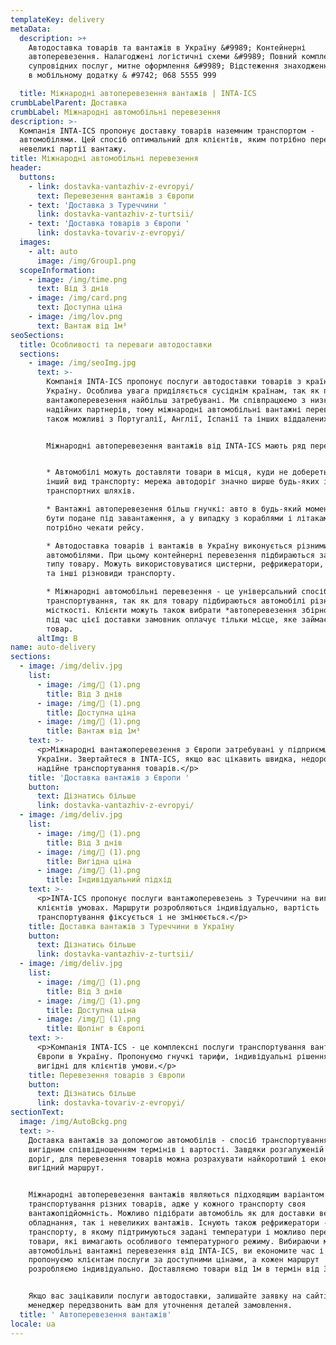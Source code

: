 ```yaml
---
templateKey: delivery
metaData:
  description: >+
    Автодоставка товарів та вантажів в Україну &#9989; Контейнерні
    автоперевезення. Налагоджені логістичні схеми &#9989; Повний комплекс
    супровідних послуг, митне оформлення &#9989; Відстеження знаходження вантажу
    в мобільному додатку & #9742; 068 5555 999

  title: Міжнародні автоперевезення вантажів | INTA-ICS
crumbLabelParent: Доставка
crumbLabel: Міжнародні автомобільні перевезення
description: >-
  Компанія INTA-ICS пропонує доставку товарів наземним транспортом -
  автомобілями. Цей спосіб оптимальний для клієнтів, яким потрібно перевезти
  невеликі партії вантажу.
title: Міжнародні автомобільні перевезення
header:
  buttons:
    - link: dostavka-vantazhiv-z-evropyi/
      text: Перевезення вантажів з Європи
    - text: 'Доставка з Туреччини '
      link: dostavka-vantazhiv-z-turtsii/
    - text: 'Доставка товарів з Європи '
      link: dostavka-tovariv-z-evropyi/
  images:
    - alt: auto
      image: /img/Group1.png
  scopeInformation:
    - image: /img/time.png
      text: Від 3 днів
    - image: /img/card.png
      text: Доступна ціна
    - image: /img/lov.png
      text: Вантаж від 1м³
seoSections:
  title: Особливості та переваги автодоставки
  sections:
    - image: /img/seoImg.jpg
      text: >-
        Компанія INTA-ICS пропонує послуги автодоставки товарів з країн Європи в
        Україну. Особлива увага приділяється сусіднім країнам, так як подібні
        вантажоперевезення найбільш затребувані. Ми співпрацюємо з низкою
        надійних партнерів, тому міжнародні автомобільні вантажні перевезення
        також можливі з Португалії, Англії, Іспанії та інших віддалених країн.


        Міжнародні автоперевезення вантажів від INTA-ICS мають ряд переваг:


        * Автомобілі можуть доставляти товари в місця, куди не добереться жоден
        інший вид транспорту: мережа автодоріг значно ширше будь-яких інших
        транспортних шляхів.

        * Вантажні автоперевезення більш гнучкі: авто в будь-який момент може
        бути подане під завантаження, а у випадку з кораблями і літаками
        потрібно чекати рейсу.

        * Автодоставка товарів і вантажів в Україну виконується різними
        автомобілями. При цьому контейнерні перевезення підбираються залежно від
        типу товару. Можуть використовуватися цистерни, рефрижератори, платформи
        та інші різновиди транспорту.

        * Міжнародні автомобільні перевезення - це універсальний спосіб
        транспортування, так як для товару підбираються автомобілі різної
        місткості. Клієнти можуть також вибрати *автоперевезення збірного типу*:
        під час цієї доставки замовник оплачує тільки місце, яке займає його
        товар.
      altImg: В
name: auto-delivery
sections:
  - image: /img/deliv.jpg
    list:
      - image: /img/ (1).png
        title: Від 3 днів
      - image: /img/ (1).png
        title: Доступна ціна
      - image: /img/ (1).png
        title: Вантаж від 1м³
    text: >-
      <p>Міжнародні вантажоперевезення з Європи затребувані у підприємців
      України. Звертайтеся в INTA-ICS, якщо вас цікавить швидка, недорога і
      надійне транспортування товарів.</p>
    title: 'Доставка вантажів з Європи '
    button:
      text: Дізнатись більше
      link: dostavka-vantazhiv-z-evropyi/
  - image: /img/deliv.jpg
    list:
      - image: /img/ (1).png
        title: Від 3 днів
      - image: /img/ (1).png
        title: Вигідна ціна
      - image: /img/ (1).png
        title: Індивідуальний підхід
    text: >-
      <p>INTA-ICS пропонує послуги вантажоперевезень з Туреччини на вигідних для
      клієнтів умовах. Маршрути розробляються індивідуально, вартість
      транспортування фіксується і не змінюється.</p>
    title: Доставка вантажів з Туреччини в Україну
    button:
      text: Дізнатись більше
      link: dostavka-vantazhiv-z-turtsii/
  - image: /img/deliv.jpg
    list:
      - image: /img/ (1).png
        title: Від 3 днів
      - image: /img/ (1).png
        title: Доступна ціна
      - image: /img/ (1).png
        title: Щопінг в Європі
    text: >-
      <p>Компанія INTA-ICS - це комплексні послуги транспортування вантажів з
      Європи в Україну. Пропонуємо гнучкі тарифи, індивідуальні рішення і
      вигідні для клієнтів умови.</p>
    title: Перевезення товарів з Європи
    button:
      text: Дізнатись більше
      link: dostavka-tovariv-z-evropyi/
sectionText:
  image: /img/AutoBckg.png
  text: >-
    Доставка вантажів за допомогою автомобілів - спосіб транспортування з
    вигідним співвідношенням термінів і вартості. Завдяки розгалуженій мережі
    доріг, для перевезення товарів можна розрахувати найкоротший і економічно
    вигідний маршрут.


    Міжнародні автоперевезення вантажів являються підходящим варіантом для
    транспортування різних товарів, адже у кожного транспорту своя
    вантажопідйомність. Можливо підібрати автомобіль як для доставки великого
    обладнання, так і невеликих вантажів. Існують також рефрижератори - вид
    транспорту, в якому підтримуються задані температури і можливо перевозити
    товари, які вимагають особливого температурного режиму. Вибираючи міжнародні
    автомобільні вантажні перевезення від INTA-ICS, ви економите час і гроші: ми
    пропонуємо клієнтам послуги за доступними цінами, а кожен маршрут
    розробляємо індивідуально. Доставляємо товари від 1м в термін від 3 діб.


    Якщо вас зацікавили послуги автодоставки, залишайте заявку на сайті, і наш
    менеджер передзвонить вам для уточнення деталей замовлення.
  title: ' Автоперевезення вантажів'
locale: ua
---
```

